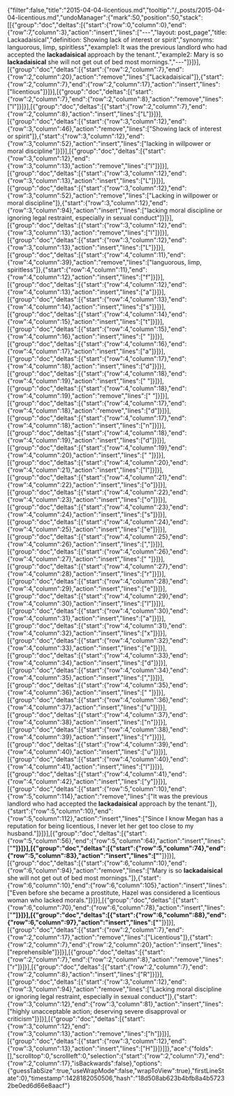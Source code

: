 {"filter":false,"title":"2015-04-04-licentious.md","tooltip":"/_posts/2015-04-04-licentious.md","undoManager":{"mark":50,"position":50,"stack":[[{"group":"doc","deltas":[{"start":{"row":0,"column":0},"end":{"row":7,"column":3},"action":"insert","lines":["---","layout: post_page","title: Lackadaisical","definition: Showing lack of interest or spirit","synonyms:  languorous, limp, spiritless","example1: It was the previous landlord who had accepted the <strong>lackadaisical</strong> approach by the tenant.","example2: Mary is so <strong>lackadaisical</strong> she will not get out of bed most mornings.","---"]}]}],[{"group":"doc","deltas":[{"start":{"row":2,"column":7},"end":{"row":2,"column":20},"action":"remove","lines":["Lackadaisical"]},{"start":{"row":2,"column":7},"end":{"row":2,"column":17},"action":"insert","lines":["licentious"]}]}],[{"group":"doc","deltas":[{"start":{"row":2,"column":7},"end":{"row":2,"column":8},"action":"remove","lines":["l"]}]}],[{"group":"doc","deltas":[{"start":{"row":2,"column":7},"end":{"row":2,"column":8},"action":"insert","lines":["L"]}]}],[{"group":"doc","deltas":[{"start":{"row":3,"column":12},"end":{"row":3,"column":46},"action":"remove","lines":["Showing lack of interest or spirit"]},{"start":{"row":3,"column":12},"end":{"row":3,"column":52},"action":"insert","lines":["lacking in willpower or moral discipline"]}]}],[{"group":"doc","deltas":[{"start":{"row":3,"column":12},"end":{"row":3,"column":13},"action":"remove","lines":["l"]}]}],[{"group":"doc","deltas":[{"start":{"row":3,"column":12},"end":{"row":3,"column":13},"action":"insert","lines":["L"]}]}],[{"group":"doc","deltas":[{"start":{"row":3,"column":12},"end":{"row":3,"column":52},"action":"remove","lines":["Lacking in willpower or moral discipline"]},{"start":{"row":3,"column":12},"end":{"row":3,"column":94},"action":"insert","lines":["lacking moral discipline or ignoring legal restraint, especially in sexual conduct"]}]}],[{"group":"doc","deltas":[{"start":{"row":3,"column":12},"end":{"row":3,"column":13},"action":"remove","lines":["l"]}]}],[{"group":"doc","deltas":[{"start":{"row":3,"column":12},"end":{"row":3,"column":13},"action":"insert","lines":["L"]}]}],[{"group":"doc","deltas":[{"start":{"row":4,"column":11},"end":{"row":4,"column":39},"action":"remove","lines":["languorous, limp, spiritless"]},{"start":{"row":4,"column":11},"end":{"row":4,"column":12},"action":"insert","lines":["f"]}]}],[{"group":"doc","deltas":[{"start":{"row":4,"column":12},"end":{"row":4,"column":13},"action":"insert","lines":["a"]}]}],[{"group":"doc","deltas":[{"start":{"row":4,"column":13},"end":{"row":4,"column":14},"action":"insert","lines":["s"]}]}],[{"group":"doc","deltas":[{"start":{"row":4,"column":14},"end":{"row":4,"column":15},"action":"insert","lines":["t"]}]}],[{"group":"doc","deltas":[{"start":{"row":4,"column":15},"end":{"row":4,"column":16},"action":"insert","lines":[" "]}]}],[{"group":"doc","deltas":[{"start":{"row":4,"column":16},"end":{"row":4,"column":17},"action":"insert","lines":["a"]}]}],[{"group":"doc","deltas":[{"start":{"row":4,"column":17},"end":{"row":4,"column":18},"action":"insert","lines":["d"]}]}],[{"group":"doc","deltas":[{"start":{"row":4,"column":18},"end":{"row":4,"column":19},"action":"insert","lines":[" "]}]}],[{"group":"doc","deltas":[{"start":{"row":4,"column":18},"end":{"row":4,"column":19},"action":"remove","lines":[" "]}]}],[{"group":"doc","deltas":[{"start":{"row":4,"column":17},"end":{"row":4,"column":18},"action":"remove","lines":["d"]}]}],[{"group":"doc","deltas":[{"start":{"row":4,"column":17},"end":{"row":4,"column":18},"action":"insert","lines":["n"]}]}],[{"group":"doc","deltas":[{"start":{"row":4,"column":18},"end":{"row":4,"column":19},"action":"insert","lines":["d"]}]}],[{"group":"doc","deltas":[{"start":{"row":4,"column":19},"end":{"row":4,"column":20},"action":"insert","lines":[" "]}]}],[{"group":"doc","deltas":[{"start":{"row":4,"column":20},"end":{"row":4,"column":21},"action":"insert","lines":["l"]}]}],[{"group":"doc","deltas":[{"start":{"row":4,"column":21},"end":{"row":4,"column":22},"action":"insert","lines":["o"]}]}],[{"group":"doc","deltas":[{"start":{"row":4,"column":22},"end":{"row":4,"column":23},"action":"insert","lines":["o"]}]}],[{"group":"doc","deltas":[{"start":{"row":4,"column":23},"end":{"row":4,"column":24},"action":"insert","lines":["s"]}]}],[{"group":"doc","deltas":[{"start":{"row":4,"column":24},"end":{"row":4,"column":25},"action":"insert","lines":["e"]}]}],[{"group":"doc","deltas":[{"start":{"row":4,"column":25},"end":{"row":4,"column":26},"action":"insert","lines":[","]}]}],[{"group":"doc","deltas":[{"start":{"row":4,"column":26},"end":{"row":4,"column":27},"action":"insert","lines":[" "]}]}],[{"group":"doc","deltas":[{"start":{"row":4,"column":27},"end":{"row":4,"column":28},"action":"insert","lines":["r"]}]}],[{"group":"doc","deltas":[{"start":{"row":4,"column":28},"end":{"row":4,"column":29},"action":"insert","lines":["e"]}]}],[{"group":"doc","deltas":[{"start":{"row":4,"column":29},"end":{"row":4,"column":30},"action":"insert","lines":["l"]}]}],[{"group":"doc","deltas":[{"start":{"row":4,"column":30},"end":{"row":4,"column":31},"action":"insert","lines":["a"]}]}],[{"group":"doc","deltas":[{"start":{"row":4,"column":31},"end":{"row":4,"column":32},"action":"insert","lines":["x"]}]}],[{"group":"doc","deltas":[{"start":{"row":4,"column":32},"end":{"row":4,"column":33},"action":"insert","lines":["e"]}]}],[{"group":"doc","deltas":[{"start":{"row":4,"column":33},"end":{"row":4,"column":34},"action":"insert","lines":["d"]}]}],[{"group":"doc","deltas":[{"start":{"row":4,"column":34},"end":{"row":4,"column":35},"action":"insert","lines":[","]}]}],[{"group":"doc","deltas":[{"start":{"row":4,"column":35},"end":{"row":4,"column":36},"action":"insert","lines":[" "]}]}],[{"group":"doc","deltas":[{"start":{"row":4,"column":36},"end":{"row":4,"column":37},"action":"insert","lines":["u"]}]}],[{"group":"doc","deltas":[{"start":{"row":4,"column":37},"end":{"row":4,"column":38},"action":"insert","lines":["n"]}]}],[{"group":"doc","deltas":[{"start":{"row":4,"column":38},"end":{"row":4,"column":39},"action":"insert","lines":["r"]}]}],[{"group":"doc","deltas":[{"start":{"row":4,"column":39},"end":{"row":4,"column":40},"action":"insert","lines":["u"]}]}],[{"group":"doc","deltas":[{"start":{"row":4,"column":40},"end":{"row":4,"column":41},"action":"insert","lines":["l"]}]}],[{"group":"doc","deltas":[{"start":{"row":4,"column":41},"end":{"row":4,"column":42},"action":"insert","lines":["y"]}]}],[{"group":"doc","deltas":[{"start":{"row":5,"column":10},"end":{"row":5,"column":114},"action":"remove","lines":["It was the previous landlord who had accepted the <strong>lackadaisical</strong> approach by the tenant."]},{"start":{"row":5,"column":10},"end":{"row":5,"column":112},"action":"insert","lines":["Since I know Megan has a reputation for being licentious, I never let her get too close to my husband."]}]}],[{"group":"doc","deltas":[{"start":{"row":5,"column":56},"end":{"row":5,"column":64},"action":"insert","lines":["<strong>"]}]}],[{"group":"doc","deltas":[{"start":{"row":5,"column":74},"end":{"row":5,"column":83},"action":"insert","lines":["</strong>"]}]}],[{"group":"doc","deltas":[{"start":{"row":6,"column":10},"end":{"row":6,"column":94},"action":"remove","lines":["Mary is so <strong>lackadaisical</strong> she will not get out of bed most mornings."]},{"start":{"row":6,"column":10},"end":{"row":6,"column":105},"action":"insert","lines":["Even before she became a prostitute, Hazel was considered a licentious woman who lacked morals."]}]}],[{"group":"doc","deltas":[{"start":{"row":6,"column":70},"end":{"row":6,"column":78},"action":"insert","lines":["<strong>"]}]}],[{"group":"doc","deltas":[{"start":{"row":6,"column":88},"end":{"row":6,"column":97},"action":"insert","lines":["</strong>"]}]}],[{"group":"doc","deltas":[{"start":{"row":2,"column":7},"end":{"row":2,"column":17},"action":"remove","lines":["Licentious"]},{"start":{"row":2,"column":7},"end":{"row":2,"column":20},"action":"insert","lines":["reprehensible"]}]}],[{"group":"doc","deltas":[{"start":{"row":2,"column":7},"end":{"row":2,"column":8},"action":"remove","lines":["r"]}]}],[{"group":"doc","deltas":[{"start":{"row":2,"column":7},"end":{"row":2,"column":8},"action":"insert","lines":["R"]}]}],[{"group":"doc","deltas":[{"start":{"row":3,"column":12},"end":{"row":3,"column":94},"action":"remove","lines":["Lacking moral discipline or ignoring legal restraint, especially in sexual conduct"]},{"start":{"row":3,"column":12},"end":{"row":3,"column":81},"action":"insert","lines":["highly unacceptable action; deserving severe disapproval or criticism"]}]}],[{"group":"doc","deltas":[{"start":{"row":3,"column":12},"end":{"row":3,"column":13},"action":"remove","lines":["h"]}]}],[{"group":"doc","deltas":[{"start":{"row":3,"column":12},"end":{"row":3,"column":13},"action":"insert","lines":["H"]}]}]]},"ace":{"folds":[],"scrolltop":0,"scrollleft":0,"selection":{"start":{"row":2,"column":7},"end":{"row":2,"column":17},"isBackwards":false},"options":{"guessTabSize":true,"useWrapMode":false,"wrapToView":true},"firstLineState":0},"timestamp":1428182050506,"hash":"18d508ab623b4bfb8a4b57232be0ed6d66e8aacf"}